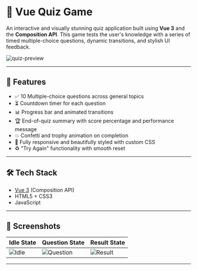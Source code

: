 # 🧠 Vue Quiz Game

An interactive and visually stunning quiz application built using **Vue 3** and the **Composition API**. This game tests the user's knowledge with a series of timed multiple-choice questions, dynamic transitions, and stylish UI feedback.

![quiz-preview](https://user-images.githubusercontent.com/your-placeholder.png) <!-- Optional: Add screenshot -->

---

## 🚀 Features

- ✅ 10 Multiple-choice questions across general topics
- ⏳ Countdown timer for each question
- 📊 Progress bar and animated transitions
- 🏆 End-of-quiz summary with score percentage and performance message
- 💥 Confetti and trophy animation on completion
- 🎨 Fully responsive and beautifully styled with custom CSS
- ♻️ "Try Again" functionality with smooth reset

---

## 🛠 Tech Stack

- [Vue 3](https://vuejs.org/) (Composition API)
- HTML5 + CSS3
- JavaScript

---

## 📸 Screenshots

| Idle State | Question State | Result State |
|------------|----------------|--------------|
| ![Idle](https://via.placeholder.com/200x300?text=Idle) | ![Question](https://via.placeholder.com/200x300?text=Question) | ![Result](https://via.placeholder.com/200x300?text=Result) |

---

